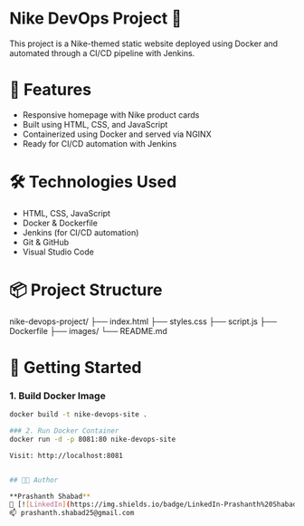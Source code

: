 # Nike DevOps Project 🚀

This project is a Nike-themed static website deployed using Docker and automated through a CI/CD pipeline with Jenkins.

# 📌 Features
- Responsive homepage with Nike product cards
- Built using HTML, CSS, and JavaScript
- Containerized using Docker and served via NGINX
- Ready for CI/CD automation with Jenkins

# 🛠️ Technologies Used
- HTML, CSS, JavaScript
- Docker & Dockerfile
- Jenkins (for CI/CD automation)
- Git & GitHub
- Visual Studio Code

# 📦 Project Structure
nike-devops-project/
├── index.html
├── styles.css
├── script.js
├── Dockerfile
├── images/
└── README.md


# 🚀 Getting Started

### 1. Build Docker Image
```bash
docker build -t nike-devops-site .

### 2. Run Docker Container
docker run -d -p 8081:80 nike-devops-site

Visit: http://localhost:8081


## 👨‍💻 Author

**Prashanth Shabad**  
🔗 [![LinkedIn](https://img.shields.io/badge/LinkedIn-Prashanth%20Shabad-blue?style=flat-square&logo=linkedin)](https://www.linkedin.com/in/prashanth-shabad-967160170) 
📫 prashanth.shabad25@gmail.com





